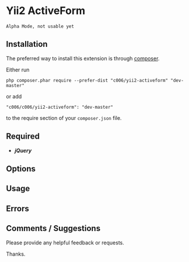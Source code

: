 Yii2 ActiveForm
===================


`Alpha Mode, not usable yet`


Installation
------------

The preferred way to install this extension is through [composer](http://getcomposer.org/download/).

Either run

```
php composer.phar require --prefer-dist "c006/yii2-activeform" "dev-master"
```

or add

```
"c006/c006/yii2-activeform": "dev-master"
```

to the require section of your `composer.json` file.


Required
--------

+ ***jQuery***







Options
-------




Usage
-----



Errors
---------




Comments / Suggestions
--------------------

Please provide any helpful feedback or requests.

Thanks.


































